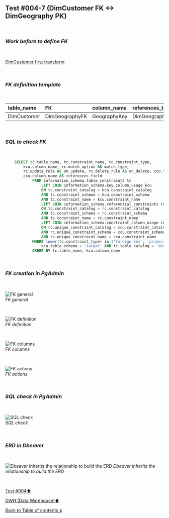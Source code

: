 ## Test #004-7 (DimCustomer FK <-> DimGeography PK)  

<p><br></p>

### **_Work before to define FK_**  

<p><br></p>

[DimCustomer first transform](../dbo.DimCustomer.md)

<p><br></p>

### **_FK definition template_**  

<p><br></p> 

| table_name        | FK             | column_name  | references_table | PK                | references_field | match_type | on_delete | on_update |
| :---------------- | :------------- | :----------- | :--------------- | :---------------- | :--------------- | :--------- | :-------: | :-------: |
| DimCustomer       | DimGeographyFK | GeographyKey | DimGeography     | DimGeography_pkey | GeographyKey     | full       | X         | X         |

<p><br></p>

### **_SQL to check FK_**  

<p><br></p>

````SQL 
	SELECT tc.table_name, tc.constraint_name, tc.constraint_type, 
		kcu.column_name, rc.match_option AS match_type, 
		rc.update_rule AS on_update, rc.delete_rule AS on_delete, ccu.table_name AS references_table,
		ccu.column_name AS references_field
			FROM information_schema.table_constraints tc
				LEFT JOIN information_schema.key_column_usage kcu
				ON tc.constraint_catalog = kcu.constraint_catalog
				AND tc.constraint_schema = kcu.constraint_schema
				AND tc.constraint_name = kcu.constraint_name
				LEFT JOIN information_schema.referential_constraints rc
				ON tc.constraint_catalog = rc.constraint_catalog
				AND tc.constraint_schema = rc.constraint_schema
				AND tc.constraint_name = rc.constraint_name
				LEFT JOIN information_schema.constraint_column_usage ccu
				ON rc.unique_constraint_catalog = ccu.constraint_catalog
				AND rc.unique_constraint_schema = ccu.constraint_schema
				AND rc.unique_constraint_name = ccu.constraint_name
			WHERE lower(tc.constraint_type) in ('foreign key', 'primary key') AND
				kcu.table_schema = 'target' AND tc.table_catalog = 'datawarehouse' AND tc.table_name = 'DimCustomer'
			ORDER BY tc.table_name, kcu.column_name
````

<p><br></p>

### **_FK creation in PgAdmin_**

<p><br></p>

![FK general](https://i.imgur.com/GrIf93k.png)  
_FK general_  

<p><br></p>

![FK definition](https://i.imgur.com/YMisv2t.png)  
_FK definition_  

<p><br></p>

![FK columns](https://i.imgur.com/fj6sk0X.png)  
_FK columns_  

<p><br></p>

![FK actions](https://i.imgur.com/hs0zw7R.png)  
_FK actions_  

<p><br></p>

### **_SQL check in PgAdmin_**

<p><br></p>

![SQL check](https://i.imgur.com/97cTrP7.png)  
_SQL check_  

<p><br></p>

### **_ERD in Dbeaver_**  

<p><br></p>

![Dbeaver inherits the relationship to build the ERD](https://i.imgur.com/rQZTWTO.png)
_Dbeaver inherits the relationship to build the ERD_

<p><br></p>

[Test #004:arrow_up:](t004.md)  

[DWH (Data Warehouse):arrow_up:](../dwh.md)  

[Back to Table of contents :arrow_double_up:](../../README.md)   